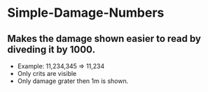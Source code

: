 # Simple-Damage-Numbers

## Makes the damage shown easier to read by diveding it by 1000. 
- Example: 11,234,345 => 11,234
- Only crits are visible
- Only damage grater then 1m is shown. 


 

